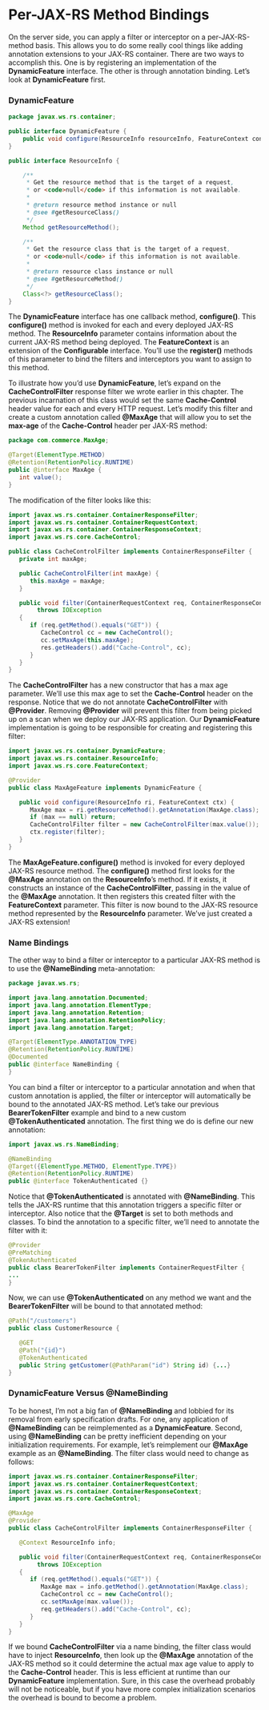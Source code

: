 # Per-JAX-RS Method Bindings


On the server side, you can apply a filter or interceptor on a per-JAX-RS-method basis. This allows you to do some really cool things like adding annotation extensions to your JAX-RS container. There are two ways to accomplish this. One is by registering an implementation of the **DynamicFeature** interface. The other is through annotation binding. Let’s look at **DynamicFeature** first.


### DynamicFeature


```Java
package javax.ws.rs.container;

public interface DynamicFeature {
    public void configure(ResourceInfo resourceInfo, FeatureContext context);
}

public interface ResourceInfo {

    /**
     * Get the resource method that is the target of a request,
     * or <code>null</code> if this information is not available.
     *
     * @return resource method instance or null
     * @see #getResourceClass()
     */
    Method getResourceMethod();

    /**
     * Get the resource class that is the target of a request,
     * or <code>null</code> if this information is not available.
     *
     * @return resource class instance or null
     * @see #getResourceMethod()
     */
    Class<?> getResourceClass();
}
```


The **DynamicFeature** interface has one callback method, **configure()**. This **configure()** method is invoked for each and every deployed JAX-RS method. The **ResourceInfo** parameter contains information about the current JAX-RS method being deployed. The **FeatureContext** is an extension of the **Configurable** interface. You’ll use the **register()** methods of this parameter to bind the filters and interceptors you want to assign to this method.



To illustrate how you’d use **DynamicFeature**, let’s expand on the **CacheControlFilter** response filter we wrote earlier in this chapter. The previous incarnation of this class would set the same **Cache-Control** header value for each and every HTTP request. Let’s modify this filter and create a custom annotation called **@MaxAge** that will allow you to set the **max-age** of the **Cache-Control** header per JAX-RS method:



```Java
package com.commerce.MaxAge;

@Target(ElementType.METHOD)
@Retention(RetentionPolicy.RUNTIME)
public @interface MaxAge {
   int value();
}
```


The modification of the filter looks like this:


```Java
import javax.ws.rs.container.ContainerResponseFilter;
import javax.ws.rs.container.ContainerRequestContext;
import javax.ws.rs.container.ContainerResponseContext;
import javax.ws.rs.core.CacheControl;

public class CacheControlFilter implements ContainerResponseFilter {
   private int maxAge;

   public CacheControlFilter(int maxAge) {
      this.maxAge = maxAge;
   }

   public void filter(ContainerRequestContext req, ContainerResponseContext res)
        throws IOException
   {
      if (req.getMethod().equals("GET")) {
         CacheControl cc = new CacheControl();
         cc.setMaxAge(this.maxAge);
         res.getHeaders().add("Cache-Control", cc);
      }
   }
}
```


The **CacheControlFilter** has a new constructor that has a max age parameter. We’ll use this max age to set the **Cache-Control** header on the response. Notice that we do not annotate **CacheControlFilter** with **@Provider**. Removing **@Provider** will prevent this filter from being picked up on a scan when we deploy our JAX-RS application. Our **DynamicFeature** implementation is going to be responsible for creating and registering this filter:



```Java
import javax.ws.rs.container.DynamicFeature;
import javax.ws.rs.container.ResourceInfo;
import javax.ws.rs.core.FeatureContext;

@Provider
public class MaxAgeFeature implements DynamicFeature {

   public void configure(ResourceInfo ri, FeatureContext ctx) {
      MaxAge max = ri.getResourceMethod().getAnnotation(MaxAge.class);
      if (max == null) return;
      CacheControlFilter filter = new CacheControlFilter(max.value());
      ctx.register(filter);
   }
}
```


The **MaxAgeFeature.configure()** method is invoked for every deployed JAX-RS resource method. The **configure()** method first looks for the **@MaxAge** annotation on the **ResourceInfo**’s method. If it exists, it constructs an instance of the **CacheControlFilter**, passing in the value of the **@MaxAge** annotation. It then registers this created filter with the **FeatureContext** parameter. This filter is now bound to the JAX-RS resource method represented by the **ResourceInfo** parameter. We’ve just created a JAX-RS extension!



### Name Bindings



The other way to bind a filter or interceptor to a particular JAX-RS method is to use the **@NameBinding** meta-annotation:



```Java
package javax.ws.rs;

import java.lang.annotation.Documented;
import java.lang.annotation.ElementType;
import java.lang.annotation.Retention;
import java.lang.annotation.RetentionPolicy;
import java.lang.annotation.Target;

@Target(ElementType.ANNOTATION_TYPE)
@Retention(RetentionPolicy.RUNTIME)
@Documented
public @interface NameBinding {
}
```


You can bind a filter or interceptor to a particular annotation and when that custom annotation is applied, the filter or interceptor will automatically be bound to the annotated JAX-RS method. Let’s take our previous **BearerTokenFilter** example and bind to a new custom **@TokenAuthenticated** annotation. The first thing we do is define our new annotation:



```Java
import javax.ws.rs.NameBinding;

@NameBinding
@Target({ElementType.METHOD, ElementType.TYPE})
@Retention(RetentionPolicy.RUNTIME)
public @interface TokenAuthenticated {}
```


Notice that **@TokenAuthenticated** is annotated with **@NameBinding**. This tells the JAX-RS runtime that this annotation triggers a specific filter or interceptor. Also notice that the **@Target** is set to both methods and classes. To bind the annotation to a specific filter, we’ll need to annotate the filter with it:



```Java
@Provider
@PreMatching
@TokenAuthenticated
public class BearerTokenFilter implements ContainerRequestFilter {
...
}
```


Now, we can use **@TokenAuthenticated** on any method we want and the **BearerTokenFilter** will be bound to that annotated method:


```Java
@Path("/customers")
public class CustomerResource {

   @GET
   @Path("{id}")
   @TokenAuthenticated
   public String getCustomer(@PathParam("id") String id) {...}
}
```


### DynamicFeature Versus @NameBinding



To be honest, I’m not a big fan of **@NameBinding** and lobbied for its removal from early specification drafts. For one, any application of **@NameBinding** can be reimplemented as a **DynamicFeature**. Second, using **@NameBinding** can be pretty inefficient depending on your initialization requirements. For example, let’s reimplement our **@MaxAge** example as an **@NameBinding**. The filter class would need to change as follows:


```Java
import javax.ws.rs.container.ContainerResponseFilter;
import javax.ws.rs.container.ContainerRequestContext;
import javax.ws.rs.container.ContainerResponseContext;
import javax.ws.rs.core.CacheControl;

@MaxAge
@Provider
public class CacheControlFilter implements ContainerResponseFilter {

   @Context ResourceInfo info;

   public void filter(ContainerRequestContext req, ContainerResponseContext res)
        throws IOException
   {
      if (req.getMethod().equals("GET")) {
         MaxAge max = info.getMethod().getAnnotation(MaxAge.class);
         CacheControl cc = new CacheControl();
         cc.setMaxAge(max.value());
         req.getHeaders().add("Cache-Control", cc);
      }
   }
}
```


If we bound **CacheControlFilter** via a name binding, the filter class would have to inject **ResourceInfo**, then look up the **@MaxAge** annotation of the JAX-RS method so it could determine the actual max age value to apply to the **Cache-Control** header. This is less efficient at runtime than our **DynamicFeature** implementation. Sure, in this case the overhead probably will not be noticeable, but if you have more complex initialization scenarios the overhead is bound to become a problem.


